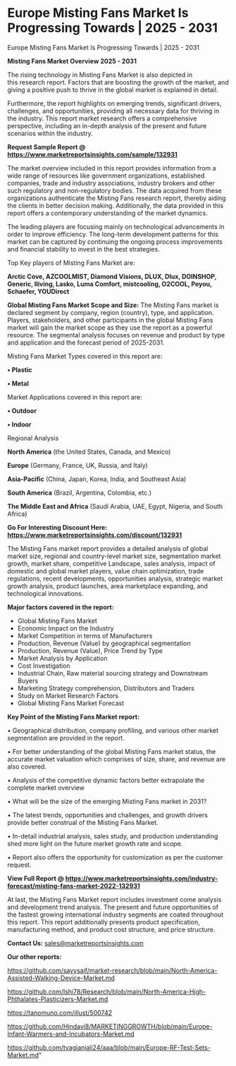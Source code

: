 # Europe Misting Fans Market Is Progressing Towards | 2025 - 2031
Europe Misting Fans Market Is Progressing Towards | 2025 - 2031

<Strong> Misting Fans Market Overview 2025 - 2031</strong>

The rising technology in Misting Fans Market is also depicted in this research report. Factors that are boosting the growth of the market, and giving a positive push to thrive in the global market is explained in detail.

Furthermore, the report highlights on emerging trends, significant drivers, challenges, and opportunities, providing all necessary data for thriving in the industry. This report market research offers a comprehensive perspective, including an in-depth analysis of the present and future scenarios within the industry.

<strong>Request Sample Report @ <a href=https://www.marketreportsinsights.com/sample/132931>https://www.marketreportsinsights.com/sample/132931</a></strong>

The market overview included in this report provides information from a wide range of resources like government organizations, established companies, trade and industry associations, industry brokers and other such regulatory and non-regulatory bodies. The data acquired from these organizations authenticate the Misting Fans research report, thereby aiding the clients in better decision making. Additionally, the data provided in this report offers a contemporary understanding of the market dynamics.

The leading players are focusing mainly on technological advancements in order to improve efficiency. The long-term development patterns for this market can be captured by continuing the ongoing process improvements and financial stability to invest in the best strategies.

Top Key players of Misting Fans Market are:

<strong>Arctic Cove, AZCOOLMIST, Diamond Visions, DLUX, Dlux, DOINSHOP, Generic, Iliving, Lasko, Luma Comfort, mistcooling, O2COOL, Peyou, Schaefer, YOUDirect</strong>

<strong><b>Global Misting Fans Market Scope and Size:</b></strong>
The Misting Fans market is declared segment by company, region (country), type, and application. Players, stakeholders, and other participants in the global Misting Fans market will gain the market scope as they use the report as a powerful resource. The segmental analysis focuses on revenue and product by type and application and the forecast period of 2025-2031.

Misting Fans Market Types covered in this report are:

<strong>• Plastic

• Metal</strong>

Market Applications covered in this report are:

<strong>• Outdoor

• Indoor</strong> 

Regional Analysis

<strong>North America</strong> (the United States, Canada, and Mexico)

<strong>Europe</strong> (Germany, France, UK, Russia, and Italy)

<strong>Asia-Pacific</strong> (China, Japan, Korea, India, and Southeast Asia)

<strong>South America</strong> (Brazil, Argentina, Colombia, etc.)

<strong>The Middle East and Africa</strong> (Saudi Arabia, UAE, Egypt, Nigeria, and South Africa)

<strong>Go For Interesting Discount Here: <a href=https://www.marketreportsinsights.com/discount/132931>https://www.marketreportsinsights.com/discount/132931</a></strong>

The Misting Fans market report provides a detailed analysis of global market size, regional and country-level market size, segmentation market growth, market share, competitive Landscape, sales analysis, impact of domestic and global market players, value chain optimization, trade regulations, recent developments, opportunities analysis, strategic market growth analysis, product launches, area marketplace expanding, and technological innovations.

<strong><b>Major factors covered in the report:</b></strong>
<ul>
  <li>Global Misting Fans Market </li>
  <li>Economic Impact on the Industry</li>
  <li>Market Competition in terms of Manufacturers</li>
  <li>Production, Revenue (Value) by geographical segmentation</li>
  <li>Production, Revenue (Value), Price Trend by Type</li>
  <li>Market Analysis by Application</li>
  <li>Cost Investigation</li>
  <li>Industrial Chain, Raw material sourcing strategy and Downstream Buyers</li>
  <li>Marketing Strategy comprehension, Distributors and Traders</li>
  <li>Study on Market Research Factors</li>
  <li>Global Misting Fans Market Forecast</li>
</ul>

<strong><b>Key Point of the Misting Fans Market report:</b></strong>

• Geographical distribution, company profiling, and various other market segmentation are provided in the report.

• For better understanding of the global Misting Fans market status, the accurate market valuation which comprises of size, share, and revenue are also covered.

• Analysis of the competitive dynamic factors better extrapolate the complete market overview

• What will be the size of the emerging Misting Fans market in 2031?

• The latest trends, opportunities and challenges, and growth drivers provide better construal of the Misting Fans Market.

• In-detail industrial analysis, sales study, and production understanding shed more light on the future market growth rate and scope.

• Report also offers the opportunity for customization as per the customer request.

<strong><b>View Full Report @ <a href=https://www.marketreportsinsights.com/industry-forecast/misting-fans-market-2022-132931>https://www.marketreportsinsights.com/industry-forecast/misting-fans-market-2022-132931</a></b></strong>


At last, the Misting Fans Market report includes investment come analysis and development trend analysis. The present and future opportunities of the fastest growing international industry segments are coated throughout this report. This report additionally presents product specification, manufacturing method, and product cost structure, and price structure.

<strong>Contact Us:</strong>
sales@marketreportsinsights.com

<strong>Our other reports:</strong>

<a href=https://github.com/sayysaif/market-research/blob/main/North-America-Assisted-Walking-Device-Market.md>https://github.com/sayysaif/market-research/blob/main/North-America-Assisted-Walking-Device-Market.md</a>

<a href=https://github.com/Ishi78/Research/blob/main/North-America-High-Phthalates-Plasticizers-Market.md>https://github.com/Ishi78/Research/blob/main/North-America-High-Phthalates-Plasticizers-Market.md</a>

<a href=https://tanomuno.com/illust/500742>https://tanomuno.com/illust/500742</a>

<a href=https://github.com/Hindavi8/MARKETINGGROWTH/blob/main/Europe-Infant-Warmers-and-Incubators-Market.md>https://github.com/Hindavi8/MARKETINGGROWTH/blob/main/Europe-Infant-Warmers-and-Incubators-Market.md</a>

<a href=https://github.com/tyagianjali24/aaa/blob/main/Europe-RF-Test-Sets-Market.md>https://github.com/tyagianjali24/aaa/blob/main/Europe-RF-Test-Sets-Market.md</a>"
